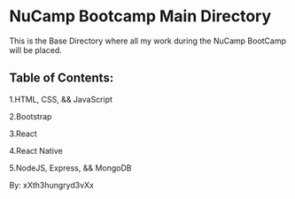 # NuCamp Bootcamp Main Directory

This is the Base Directory where all my work during the NuCamp BootCamp will be placed.

## Table of Contents:

1.HTML, CSS, && JavaScript

2.Bootstrap

3.React

4.React Native

5.NodeJS, Express, && MongoDB

By:
xXth3hungryd3vXx
